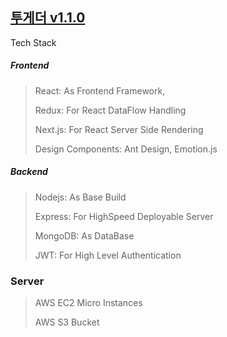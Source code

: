 








## [투게더 v1.1.0](http://www.toogether.ml) 



Tech Stack
##### Frontend 
> React: As Frontend Framework,
> 
>Redux: For React DataFlow Handling
> 
>Next.js: For React Server Side Rendering
> 
>Design Components: Ant Design, Emotion.js
> 
##### Backend 
>Nodejs: As Base Build 
> 
>Express: For HighSpeed Deployable Server
> 
>MongoDB: As DataBase
> 
>JWT: For High Level Authentication
### Server
>AWS EC2 Micro Instances
> 
>AWS S3 Bucket

